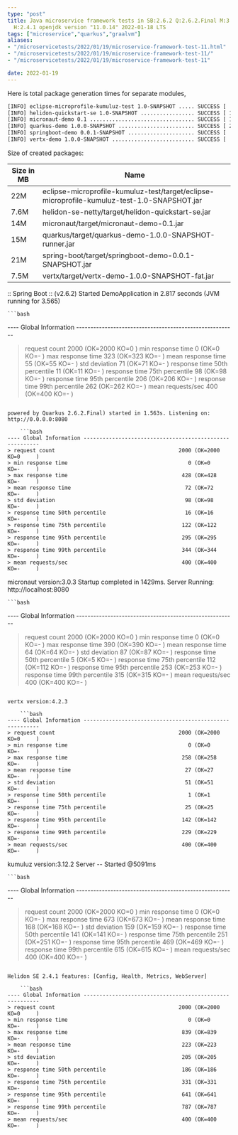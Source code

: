 ```yaml
---
type: "post"
title: Java microservice framework tests in SB:2.6.2 Q:2.6.2.Final M:3.2.7 V:4.2.3
  H:2.4.1 openjdk version "11.0.14" 2022-01-18 LTS
tags: ["microservice","quarkus","graalvm"]
aliases:
- "/microservicetests/2022/01/19/microservice-framework-test-11.html"
- "/microservicetests/2022/01/19/microservice-framework-test-11/"
- "/microservicetests/2022/01/19/microservice-framework-test-11"

date: 2022-01-19
---
```

 
Here is total package generation times for separate modules,
```bash
[INFO] eclipse-microprofile-kumuluz-test 1.0-SNAPSHOT ..... SUCCESS [  7.010 s]
[INFO] helidon-quickstart-se 1.0-SNAPSHOT ................. SUCCESS [ 13.976 s]
[INFO] micronaut-demo 0.1 ................................. SUCCESS [ 10.860 s]
[INFO] quarkus-demo 1.0.0-SNAPSHOT ........................ SUCCESS [ 23.348 s]
[INFO] springboot-demo 0.0.1-SNAPSHOT ..................... SUCCESS [  0.684 s]
[INFO] vertx-demo 1.0.0-SNAPSHOT .......................... SUCCESS [  5.610 s]
```
Size of created packages:

| Size in MB |  Name |
|------------|-------|
| 22M | eclipse-microprofile-kumuluz-test/target/eclipse-microprofile-kumuluz-test-1.0-SNAPSHOT.jar |
| 7.6M | helidon-se-netty/target/helidon-quickstart-se.jar |
| 14M | micronaut/target/micronaut-demo-0.1.jar |
| 15M | quarkus/target/quarkus-demo-1.0.0-SNAPSHOT-runner.jar |
| 21M | spring-boot/target/springboot-demo-0.0.1-SNAPSHOT.jar |
| 7.5M | vertx/target/vertx-demo-1.0.0-SNAPSHOT-fat.jar |


:: Spring Boot :: (v2.6.2) Started DemoApplication in 2.817 seconds (JVM running for 3.565)

    ```bash
---- Global Information --------------------------------------------------------
> request count                                       2000 (OK=2000   KO=0     )
> min response time                                      0 (OK=0      KO=-     )
> max response time                                    323 (OK=323    KO=-     )
> mean response time                                    55 (OK=55     KO=-     )
> std deviation                                         71 (OK=71     KO=-     )
> response time 50th percentile                         11 (OK=11     KO=-     )
> response time 75th percentile                         98 (OK=98     KO=-     )
> response time 95th percentile                        206 (OK=206    KO=-     )
> response time 99th percentile                        262 (OK=262    KO=-     )
> mean requests/sec                                    400 (OK=400    KO=-     )
```

powered by Quarkus 2.6.2.Final) started in 1.563s. Listening on: http://0.0.0.0:8080

    ```bash
---- Global Information --------------------------------------------------------
> request count                                       2000 (OK=2000   KO=0     )
> min response time                                      0 (OK=0      KO=-     )
> max response time                                    428 (OK=428    KO=-     )
> mean response time                                    72 (OK=72     KO=-     )
> std deviation                                         98 (OK=98     KO=-     )
> response time 50th percentile                         16 (OK=16     KO=-     )
> response time 75th percentile                        122 (OK=122    KO=-     )
> response time 95th percentile                        295 (OK=295    KO=-     )
> response time 99th percentile                        344 (OK=344    KO=-     )
> mean requests/sec                                    400 (OK=400    KO=-     )
```

micronaut version:3.0.3 Startup completed in 1429ms. Server Running: http://localhost:8080

    ```bash
---- Global Information --------------------------------------------------------
> request count                                       2000 (OK=2000   KO=0     )
> min response time                                      0 (OK=0      KO=-     )
> max response time                                    390 (OK=390    KO=-     )
> mean response time                                    64 (OK=64     KO=-     )
> std deviation                                         87 (OK=87     KO=-     )
> response time 50th percentile                          5 (OK=5      KO=-     )
> response time 75th percentile                        112 (OK=112    KO=-     )
> response time 95th percentile                        253 (OK=253    KO=-     )
> response time 99th percentile                        315 (OK=315    KO=-     )
> mean requests/sec                                    400 (OK=400    KO=-     )
```

vertx version:4.2.3

    ```bash
---- Global Information --------------------------------------------------------
> request count                                       2000 (OK=2000   KO=0     )
> min response time                                      0 (OK=0      KO=-     )
> max response time                                    258 (OK=258    KO=-     )
> mean response time                                    27 (OK=27     KO=-     )
> std deviation                                         51 (OK=51     KO=-     )
> response time 50th percentile                          1 (OK=1      KO=-     )
> response time 75th percentile                         25 (OK=25     KO=-     )
> response time 95th percentile                        142 (OK=142    KO=-     )
> response time 99th percentile                        229 (OK=229    KO=-     )
> mean requests/sec                                    400 (OK=400    KO=-     )
```

kumuluz version:3.12.2 Server -- Started @5091ms

    ```bash
---- Global Information --------------------------------------------------------
> request count                                       2000 (OK=2000   KO=0     )
> min response time                                      0 (OK=0      KO=-     )
> max response time                                    673 (OK=673    KO=-     )
> mean response time                                   168 (OK=168    KO=-     )
> std deviation                                        159 (OK=159    KO=-     )
> response time 50th percentile                        141 (OK=141    KO=-     )
> response time 75th percentile                        251 (OK=251    KO=-     )
> response time 95th percentile                        469 (OK=469    KO=-     )
> response time 99th percentile                        615 (OK=615    KO=-     )
> mean requests/sec                                    400 (OK=400    KO=-     )
```

Helidon SE 2.4.1 features: [Config, Health, Metrics, WebServer]

    ```bash
---- Global Information --------------------------------------------------------
> request count                                       2000 (OK=2000   KO=0     )
> min response time                                      0 (OK=0      KO=-     )
> max response time                                    839 (OK=839    KO=-     )
> mean response time                                   223 (OK=223    KO=-     )
> std deviation                                        205 (OK=205    KO=-     )
> response time 50th percentile                        186 (OK=186    KO=-     )
> response time 75th percentile                        331 (OK=331    KO=-     )
> response time 95th percentile                        641 (OK=641    KO=-     )
> response time 99th percentile                        787 (OK=787    KO=-     )
> mean requests/sec                                    400 (OK=400    KO=-     )
```
